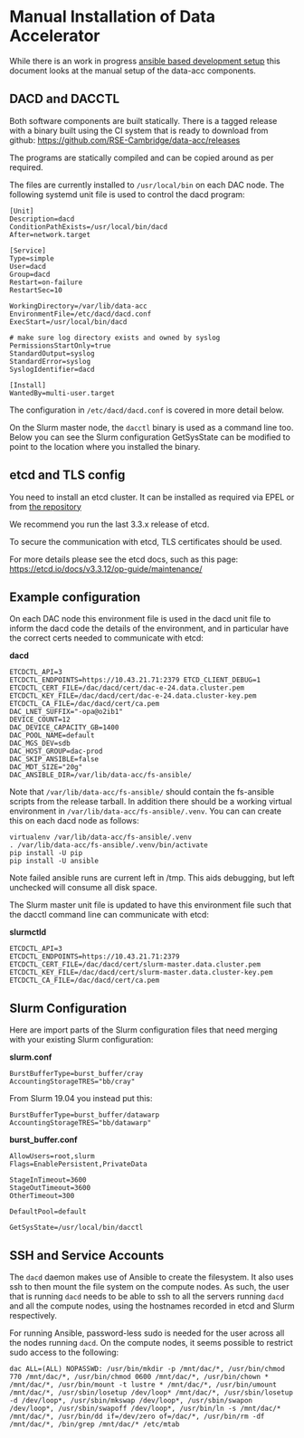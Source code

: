 # Manual Installation of Data Accelerator

While there is an work in progress
[ansible based development setup](../dac-ansible)
this document looks at the manual setup of the data-acc
components.

## DACD and DACCTL

Both software components are built statically.
There is a tagged release with a binary built using the CI system that is
ready to download from github:
https://github.com/RSE-Cambridge/data-acc/releases


The programs are statically compiled and can be copied around as per required.

The files are currently installed to `/usr/local/bin` on each DAC node.
The following systemd unit file is used to control the dacd program:

```
[Unit]
Description=dacd
ConditionPathExists=/usr/local/bin/dacd
After=network.target

[Service]
Type=simple
User=dacd
Group=dacd
Restart=on-failure
RestartSec=10

WorkingDirectory=/var/lib/data-acc
EnvironmentFile=/etc/dacd/dacd.conf
ExecStart=/usr/local/bin/dacd

# make sure log directory exists and owned by syslog
PermissionsStartOnly=true
StandardOutput=syslog
StandardError=syslog
SyslogIdentifier=dacd

[Install]
WantedBy=multi-user.target
```

The configuration in `/etc/dacd/dacd.conf` is covered in more detail below.

On the Slurm master node, the `dacctl` binary is used as a command line too.
Below you can see the Slurm configuration GetSysState can be modified to
point to the location where you installed the binary.

## etcd and TLS config

You need to install an etcd cluster.
It can be installed as required via EPEL or from
[the repository](https://www.github.com/coreos/etcd)

We recommend you run the last 3.3.x release of etcd.

To secure the communication with etcd, TLS certificates should be used.

For more details please see the etcd docs, such as this page:
https://etcd.io/docs/v3.3.12/op-guide/maintenance/

## Example configuration

On each DAC node this environment file is used in the dacd unit file
to inform the dacd code the details of the environment, and in particular
have the correct certs needed to communicate with etcd:

**dacd**

```
ETCDCTL_API=3
ETCDCTL_ENDPOINTS=https://10.43.21.71:2379 ETCD_CLIENT_DEBUG=1
ETCDCTL_CERT_FILE=/dac/dacd/cert/dac-e-24.data.cluster.pem
ETCDCTL_KEY_FILE=/dac/dacd/cert/dac-e-24.data.cluster-key.pem
ETCDCTL_CA_FILE=/dac/dacd/cert/ca.pem
DAC_LNET_SUFFIX="-opa@o2ib1"
DEVICE_COUNT=12
DAC_DEVICE_CAPACITY_GB=1400
DAC_POOL_NAME=default
DAC_MGS_DEV=sdb
DAC_HOST_GROUP=dac-prod
DAC_SKIP_ANSIBLE=false
DAC_MDT_SIZE="20g"
DAC_ANSIBLE_DIR=/var/lib/data-acc/fs-ansible/
```

Note that `/var/lib/data-acc/fs-ansible/` should contain the fs-ansible
scripts from the release tarball.
In addition there should be a working virtual environment in
`/var/lib/data-acc/fs-ansible/.venv`.
You can can create this on each dacd node as follows:

```
virtualenv /var/lib/data-acc/fs-ansible/.venv
. /var/lib/data-acc/fs-ansible/.venv/bin/activate
pip install -U pip
pip install -U ansible
```

Note failed ansible runs are current left in /tmp.
This aids debugging, but left unchecked will consume all disk space.

The Slurm master unit file is updated to have this environment file
such that the dacctl command line can communicate with etcd:

**slurmctld**

```
ETCDCTL_API=3
ETCDCTL_ENDPOINTS=https://10.43.21.71:2379
ETCDCTL_CERT_FILE=/dac/dacd/cert/slurm-master.data.cluster.pem
ETCDCTL_KEY_FILE=/dac/dacd/cert/slurm-master.data.cluster-key.pem
ETCDCTL_CA_FILE=/dac/dacd/cert/ca.pem
```

## Slurm Configuration

Here are import parts of the Slurm configuration files
that need merging with your existing Slurm configuration:

**slurm.conf**

```
BurstBufferType=burst_buffer/cray
AccountingStorageTRES="bb/cray"
```

From Slurm 19.04 you instead put this:

```
BurstBufferType=burst_buffer/datawarp
AccountingStorageTRES="bb/datawarp"
```

**burst_buffer.conf**

```
AllowUsers=root,slurm
Flags=EnablePersistent,PrivateData
 
StageInTimeout=3600
StageOutTimeout=3600
OtherTimeout=300
 
DefaultPool=default
 
GetSysState=/usr/local/bin/dacctl
```

## SSH and Service Accounts

The `dacd` daemon makes use of Ansible to create the filesystem. It also
uses ssh to then mount the file system on the compute nodes.
As such, the user that is running `dacd` needs to be able to ssh to all
the servers running `dacd` and all the compute nodes, using the hostnames
recorded in etcd and Slurm respectively.

For running Ansible, password-less sudo is needed for the user across
all the nodes running `dacd`.
On the compute nodes, it seems possible to restrict sudo access to the
following:
```
dac ALL=(ALL) NOPASSWD: /usr/bin/mkdir -p /mnt/dac/*, /usr/bin/chmod 770 /mnt/dac/*, /usr/bin/chmod 0600 /mnt/dac/*, /usr/bin/chown * /mnt/dac/*, /usr/bin/mount -t lustre * /mnt/dac/*, /usr/bin/umount /mnt/dac/*, /usr/sbin/losetup /dev/loop* /mnt/dac/*, /usr/sbin/losetup -d /dev/loop*, /usr/sbin/mkswap /dev/loop*, /usr/sbin/swapon /dev/loop*, /usr/sbin/swapoff /dev/loop*, /usr/bin/ln -s /mnt/dac/* /mnt/dac/*, /usr/bin/dd if=/dev/zero of=/dac/*, /usr/bin/rm -df /mnt/dac/*, /bin/grep /mnt/dac/* /etc/mtab
```
